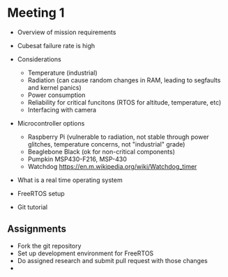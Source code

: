 # Meeting 1
 - Overview of mission requirements
 - Cubesat failure rate is high
 - Considerations
   - Temperature (industrial)
   - Radiation (can cause random changes in RAM, leading to segfaults and kernel panics)
   - Power consumption
   - Reliability for critical funcitons (RTOS for altitude, temperature, etc)
   - Interfacing with camera
 - Microcontroller options
   - Raspberry Pi (vulnerable to radiation, not stable through power glitches, temperature concerns, not "industrial" grade)
   - Beaglebone Black (ok for non-critical components)
   - Pumpkin MSP430-F216, MSP-430
   - Watchdog https://en.m.wikipedia.org/wiki/Watchdog_timer
   
 - What is a real time operating system
 - FreeRTOS setup
 - Git tutorial

## Assignments
 - Fork the git repository
 - Set up development environment for FreeRTOS
 - Do assigned research and submit pull request with those changes
 - 

